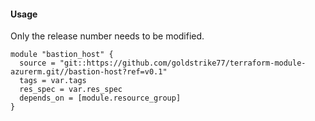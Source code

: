 #### Usage
Only the release number needs to be modified.
```hcl
module "bastion_host" {
  source = "git::https://github.com/goldstrike77/terraform-module-azurerm.git//bastion-host?ref=v0.1"
  tags = var.tags
  res_spec = var.res_spec
  depends_on = [module.resource_group]
}
```